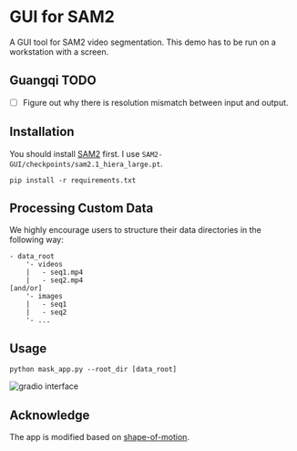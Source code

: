 # GUI for SAM2
A GUI tool for SAM2 video segmentation. This demo has to be run on a workstation with a screen.

## Guangqi TODO
- [ ] Figure out why there is resolution mismatch between input and output.

## Installation
You should install [SAM2](https://github.com/facebookresearch/segment-anything-2?tab=readme-ov-file) first.
I use `SAM2-GUI/checkpoints/sam2.1_hiera_large.pt`.
```
pip install -r requirements.txt
```

## Processing Custom Data

We highly encourage users to structure their data directories in the following way:
```
- data_root
    '- videos
    |   - seq1.mp4
    |   - seq2.mp4
[and/or]
    '- images
    |   - seq1
    |   - seq2
    '- ...
```
## Usage
```
python mask_app.py --root_dir [data_root]
```
![gradio interface](asset/gradio_interface.png)

## Acknowledge
The app is modified based on [shape-of-motion](https://github.com/vye16/shape-of-motion/?tab=readme-ov-file).